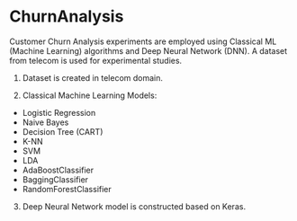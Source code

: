 # ChurnAnalysis
Customer Churn Analysis experiments are employed using Classical ML (Machine Learning) algorithms and Deep Neural Network (DNN). A dataset from telecom is used for experimental studies.

1. Dataset is created in telecom domain.

2. Classical Machine Learning Models:
- Logistic Regression
- Naive Bayes
- Decision Tree (CART)
- K-NN
- SVM
- LDA
- AdaBoostClassifier
- BaggingClassifier
- RandomForestClassifier

3. Deep Neural Network model is constructed based on Keras.
